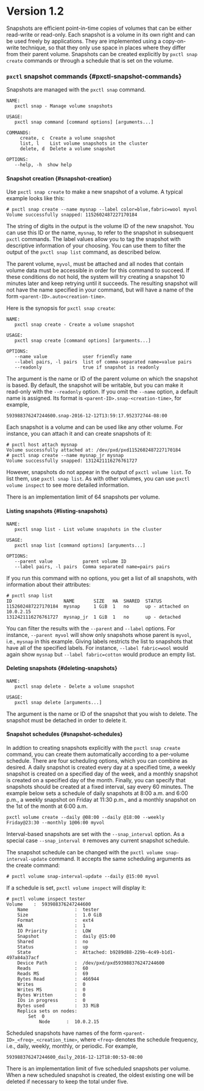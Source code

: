 # Version 1.2

Snapshots are efficient point-in-time copies of volumes that can be either read-write or read-only. Each snapshot is a volume in its own right and can be used freely by applications. They are implemented using a copy-on-write technique, so that they only use space in places where they differ from their parent volume. Snapshots can be created explicitly by `pxctl snap create` commands or through a schedule that is set on the volume.

### `pxctl` snapshot commands {#pxctl-snapshot-commands}

Snapshots are managed with the `pxctl snap` command.

```text
NAME:
   pxctl snap - Manage volume snapshots

USAGE:
   pxctl snap command [command options] [arguments...]

COMMANDS:
     create, c  Create a volume snapshot
     list, l    List volume snapshots in the cluster
     delete, d  Delete a volume snapshot

OPTIONS:
   --help, -h  show help
```

#### Snapshot creation {#snapshot-creation}

Use `pxctl snap create` to make a new snapshot of a volume. A typical example looks like this:

```text
# pxctl snap create --name mysnap --label color=blue,fabric=wool myvol
Volume successfully snapped: 1152602487227170184
```

The string of digits in the output is the volume ID of the new snapshot. You can use this ID or the name, `mysnap`, to refer to the snapshot in subsequent `pxctl` commands. The label values allow you to tag the snapshot with descriptive information of your choosing. You can use them to filter the output of the `pxctl snap list` command, as described below.

The parent volume, `myvol`, must be attached and all nodes that contain volume data must be accessible in order for this command to succeed. If these conditions do not hold, the system will try creating a snapshot 10 minutes later and keep retrying until it succeeds. The resulting snapshot will not have the name specified in your command, but will have a name of the form `<parent-ID>.auto<creation-time>`.

Here is the synopsis for `pxctl snap create`:

```text
NAME:
   pxctl snap create - Create a volume snapshot

USAGE:
   pxctl snap create [command options] [arguments...]

OPTIONS:
   --name value             user friendly name
   --label pairs, -l pairs  list of comma-separated name=value pairs
   --readonly               true if snapshot is readonly
```

The argument is the name or ID of the parent volume on which the snapshot is based. By default, the snapshot will be writable, but you can make it read-only with the `--readonly` option. If you omit the `--name` option, a default name is assigned. Its format is `<parent-ID>.snap-<creation-time>`, for example,

```text
593988376247244600.snap-2016-12-12T13:59:17.952372744-08:00
```

Each snapshot is a volume and can be used like any other volume. For instance, you can attach it and can create snapshots of it:

```text
# pxctl host attach mysnap
Volume successfully attached at: /dev/pxd/pxd1152602487227170184
# pxctl snap create --name mysnap_jr mysnap
Volume successfully snapped: 1312421116276761727
```

However, snapshots do not appear in the output of `pxctl volume list`. To list them, use `pxctl snap list`. As with other volumes, you can use `pxctl volume inspect` to see more detailed information.

There is an implementation limit of 64 snapshots per volume.

#### Listing snapshots {#listing-snapshots}

```text
NAME:
   pxctl snap list - List volume snapshots in the cluster

USAGE:
   pxctl snap list [command options] [arguments...]

OPTIONS:
   --parent value           parent volume ID
   --label pairs, -l pairs  Comma separated name=pairs pairs
```

If you run this command with no options, you get a list of all snapshots, with information about their attributes:

```text
# pxctl snap list
ID                   NAME       SIZE   HA  SHARED  STATUS
1152602487227170184  mysnap     1 GiB  1   no      up - attached on 10.0.2.15
1312421116276761727  mysnap_jr  1 GiB  1   no      up - detached
```

You can filter the results with the `--parent` and `--label` options. For instance, `--parent myvol` will show only snapshots whose parent is `myvol`, i.e., `mysnap` in this example. Giving labels restricts the list to snapshots that have all of the specified labels. For instance, `--label fabric=wool` would again show `mysnap` but `--label fabric=cotton` would produce an empty list.

#### Deleting snapshots {#deleting-snapshots}

```text
NAME:
   pxctl snap delete - Delete a volume snapshot

USAGE:
   pxctl snap delete [arguments...]
```

The argument is the name or ID of the snapshot that you wish to delete. The snapshot must be detached in order to delete it.

#### Snapshot schedules {#snapshot-schedules}

In addtion to creating snapshots explicitly with the `pxctl snap create` command, you can create them automatically according to a per-volume schedule. There are four scheduling options, which you can combine as desired. A daily snapshot is created every day at a specified time, a weekly snapshot is created on a specified day of the week, and a monthly snapshot is created on a specified day of the month. Finally, you can specify that snapshots should be created at a fixed interval, say every 60 minutes. The example below sets a schedule of daily snapshots at 8:00 a.m. and 6:00 p.m., a weekly snapshot on Friday at 11:30 p.m., and a monthly snapshot on the 1st of the month at 6:00 a.m.

```text
pxctl volume create --daily @08:00 --daily @18:00 --weekly Friday@23:30 --monthly 1@06:00 myvol
```

Interval-based snapshots are set with the `--snap_interval` option. As a special case `--snap_interval 0` removes any current snapshot schedule.

The snapshot schedule can be changed with the `pxctl volume snap-interval-update` command. It accepts the same scheduling arguments as the create command:

```text
# pxctl volume snap-interval-update --daily @15:00 myvol
```

If a schedule is set, `pxctl volume inspect` will display it:

```text
# pxctl volume inspect tester
Volume    :  593988376247244600
    Name                 :  tester
    Size                 :  1.0 GiB
    Format               :  ext4
    HA                   :  1
    IO Priority          :  LOW
    Snapshot             :  daily @15:00
    Shared               :  no
    Status               :  up
    State                :  Attached: b9289d88-229b-4c49-b1d1-497a84a37acf
    Device Path          :  /dev/pxd/pxd593988376247244600
    Reads                :  60
    Reads MS             :  69
    Bytes Read           :  466944
    Writes               :  0
    Writes MS            :  0
    Bytes Written        :  0
    IOs in progress      :  0
    Bytes used           :  33 MiB
    Replica sets on nodes:
        Set  0
            Node      :  10.0.2.15
```

Scheduled snapshots have names of the form `<parent-ID>_<freq>_<creation_time>`, where `<freq>` denotes the schedule frequency, i.e., daily, weekly, monthly, or periodic. For example,

```text
593988376247244600_daily_2016-12-12T18:00:53-08:00
```

There is an implementation limit of five scheduled snapshots per volume. When a new scheduled snapshot is created, the oldest existing one will be deleted if necessary to keep the total under five.

